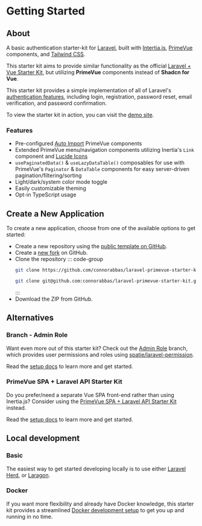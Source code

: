 # Getting Started

## About

A basic authentication starter-kit for [Laravel](https://laravel.com/docs/master), built with [Intertia.js](https://inertiajs.com/), [PrimeVue](https://primevue.org/) components, and [Tailwind CSS](https://tailwindcss.com/).

This starter kit aims to provide similar functionality as the official [Laravel + Vue Starter Kit](https://github.com/laravel/vue-starter-kit), but utilizing **PrimeVue** components instead of **Shadcn for Vue**.

This starter kit provides a simple implementation of all of Laravel's [authentication features](https://laravel.com/docs/master/authentication), including login, registration, password reset, email verification, and password confirmation.

To view the starter kit in action, you can visit the [demo site](https://laravel-primevue-starter-kit-demo.laravel.cloud/).

### Features

-   Pre-configured [Auto Import](https://primevue.org/autoimport/) PrimeVue components
-   Extended PrimeVue menu/navigation components utilizing Inertia's `Link` component and [Lucide Icons](https://lucide.dev/)
-   `usePaginatedData()` & `useLazyDataTable()` composables for use with PrimeVue's `Paginator` & `DataTable` components for easy server-driven pagination/filtering/sorting
-   Light/dark/system color mode toggle
-   Easily customizable theming
-   Opt-in TypeScript usage

## Create a New Application

To create a new application, choose from one of the available options to get started:

-   Create a new repository using the [public template on GitHub](https://github.com/new?template_name=laravel-primevue-starter-kit&template_owner=connorabbas).
-   Create a [new fork](https://github.com/connorabbas/laravel-primevue-starter-kit/fork) on GitHub.
-   Clone the repository
    ::: code-group
    ```bash [HTTPS]
    git clone https://github.com/connorabbas/laravel-primevue-starter-kit.git
    ```
    ```bash [SSH]
    git clone git@github.com:connorabbas/laravel-primevue-starter-kit.git
    ```
    :::
-   Download the ZIP from GitHub.

## Alternatives

### Branch - Admin Role

Want even more out of this starter kit? Check out the [Admin Role](https://github.com/connorabbas/laravel-primevue-starter-kit/tree/feature/admin-role) branch, which provides user permissions and roles using [spatie/laravel-permission](https://spatie.be/docs/laravel-permission/v6/introduction).

Read the [setup docs](/alt/admin-role-branch) to learn more and get started.

### PrimeVue SPA + Laravel API Starter Kit

Do you prefer/need a separate Vue SPA front-end rather than using Inertia.js? Consider using the [PrimeVue SPA + Laravel API Starter Kit](https://github.com/connorabbas/laravel-api-primevue-starter-kit) instead.

Read the [setup docs](/alt/api-spa) to learn more and get started.

## Local development

### Basic

The easiest way to get started developing locally is to use either [Laravel Herd](https://herd.laravel.com/windows), or [Laragon](https://laragon.org/).

### Docker

If you want more flexibility and already have Docker knowledge, this starter kit provides a streamlined [Docker development setup](/introduction/docker) to get you up and running in no time.
